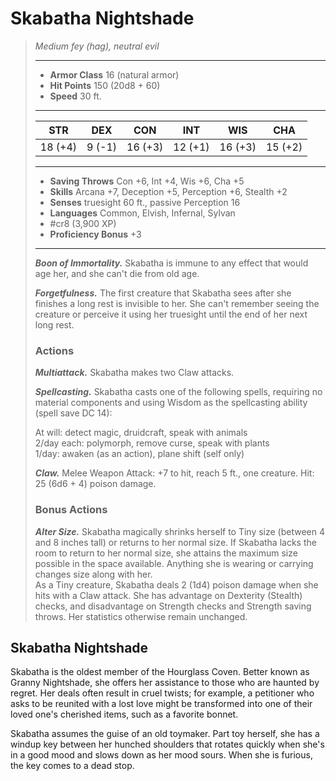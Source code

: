 # Skabatha Nightshade
>*Medium fey (hag), neutral evil*
>___
>- **Armor Class** 16 (natural armor)
>- **Hit Points** 150 (20d8 + 60)
>- **Speed** 30 ft.
>___
>|STR|DEX|CON|INT|WIS|CHA|
>|:---:|:---:|:---:|:---:|:---:|:---:|
>|18 (+4)|9 (-1)|16 (+3)|12 (+1)|16 (+3)|15 (+2)|
>___
>- **Saving Throws** Con +6, Int +4, Wis +6, Cha +5
>- **Skills** Arcana +7, Deception +5, Perception +6, Stealth +2
>- **Senses** truesight 60 ft., passive Perception 16
>- **Languages** Common, Elvish, Infernal, Sylvan
>- #cr8 (3,900 XP)
>- **Proficiency Bonus** +3
>___
>***Boon of Immortality.*** Skabatha is immune to any effect that would age her, and she can't die from old age.  
>
>***Forgetfulness.*** The first creature that Skabatha sees after she finishes a long rest is invisible to her. She can't remember seeing the creature or perceive it using her truesight until the end of her next long rest.  
>
>### Actions
>***Multiattack.*** Skabatha makes two Claw attacks.  
>
>***Spellcasting.*** Skabatha casts one of the following spells, requiring no material components and using Wisdom as the spellcasting ability (spell save DC 14):  
>
>At will: detect magic, druidcraft, speak with animals  
>2/day each: polymorph, remove curse, speak with plants  
>1/day: awaken (as an action), plane shift (self only)  
>
>
>***Claw.*** Melee Weapon Attack: +7 to hit, reach 5 ft., one creature. Hit: 25 (6d6 + 4) poison damage.  
>
>### Bonus Actions
>***Alter Size.*** Skabatha magically shrinks herself to Tiny size (between 4 and 8 inches tall) or returns to her normal size. If Skabatha lacks the room to return to her normal size, she attains the maximum size possible in the space available. Anything she is wearing or carrying changes size along with her.  
>As a Tiny creature, Skabatha deals 2 (1d4) poison damage when she hits with a Claw attack. She has advantage on Dexterity (Stealth) checks, and disadvantage on Strength checks and Strength saving throws. Her statistics otherwise remain unchanged.

## Skabatha Nightshade

Skabatha is the oldest member of the Hourglass Coven. Better known as Granny Nightshade, she offers her assistance to those who are haunted by regret. Her deals often result in cruel twists; for example, a petitioner who asks to be reunited with a lost love might be transformed into one of their loved one's cherished items, such as a favorite bonnet.

Skabatha assumes the guise of an old toymaker. Part toy herself, she has a windup key between her hunched shoulders that rotates quickly when she's in a good mood and slows down as her mood sours. When she is furious, the key comes to a dead stop.